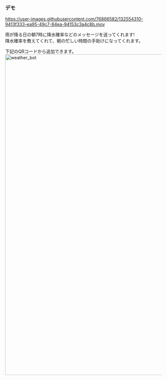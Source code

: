 ### デモ  

https://user-images.githubusercontent.com/76866582/132554310-9413f333-ea95-49c7-84ea-94153c3a4c8b.mov    

雨が降る日の朝7時に降水確率などのメッセージを送ってくれます!  
降水確率を教えてくれて、朝の忙しい時間の手助けになってくれます。

下記のQRコードから追加できます。  
<img width="1029" alt="weather_bot" src="https://user-images.githubusercontent.com/76866582/131276187-584172bb-17b9-4c73-8293-b5b3c9d0d6bb.png">



